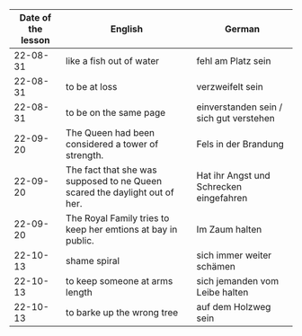 | Date of the lesson | English                                                                    | German                                  |
| ------------------ | -------------------------------------------------------------------------- | --------------------------------------- |
| 22-08-31           | like a fish out of water                                                   | fehl am Platz sein                      |
| 22-08-31           | to be at loss                                                              | verzweifelt sein                        |
| 22-08-31           | to be on the same page                                                     | einverstanden sein / sich gut verstehen |
| 22-09-20           | The Queen had been considered a tower of strength.                         | Fels in der Brandung                    |
| 22-09-20           | The fact that she was supposed to ne Queen scared the daylight out of her. | Hat ihr Angst und Schrecken eingefahren |
| 22-09-20           | The Royal Family tries to keep her emtions at bay in public.               | Im Zaum halten                          |
| 22-10-13           | shame spiral                                                               | sich immer weiter schämen               |
| 22-10-13           | to keep someone at arms length                                             | sich jemanden vom Leibe halten          |
| 22-10-13           | to barke up the wrong tree                                                 | auf dem Holzweg sein                    |

